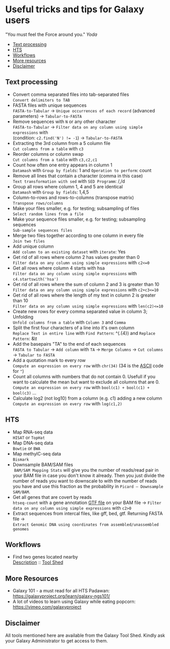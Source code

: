 # Useful tricks and tips for Galaxy users

"You must feel the Force around you." *Yoda*

- [Text processing](#text-processing)
- [HTS](#hts)
- [Workflows](#workflows)
- [More resources](#more-resources)
- [Disclaimer](#disclaimer)


## Text processing
- Convert comma separated files into tab-separated files<br>
   `Convert delimiters to TAB`
- FASTA files with unique sequences<br>
   `FASTA-to-Tabular` → `Unique occurrences of each record` (advanced parameters) → `Tabular-to-FASTA`
- Remove sequences with `N` or any other character<br>
  `FASTA-to-Tabular` → `Filter data on any column using simple expressions` with <br>(condition: `c2.find('N') != -1`) → `Tabular-to-FASTA`
- Extracting the 3rd column from a 5 column file<br>
  `Cut columns from a table` with `c3`
- Reorder columns or column swap<br>
  `Cut columns from a table` with `c3,c2,c1` 
- Count how often one entry appears in column 1<br>
  `Datamash` with `Group by fields`: 1 and `Operation to perform`: count
- Remove all lines that contain a character (comma in this case)<br>
  `Text transformation with sed` with `SED Programm`: /,/d
- Group all rows where column 1, 4 and 5 are identical<br>
  `Datamash` with `Group by fields`: 1,4,5
- Column-to-rows and rows-to-columns (transpose matrix)<br>
  `Transpose rows/columns`
- Make your files smaller, e.g. for testing; subsampling of files<br>
  `Select random lines from a file`
- Make your sequence files smaller, e.g. for testing; subsampling sequences<br>
  `Sub-sample sequences files`
- Merge two files together according to one column in every file<br>
  `Join two files`
- Add unique column<br>
  `Add column to an existing dataset` with `iterate`: Yes
- Get rid of all rows where column 2 has values greater than 0<br>
  `Filter data on any column using simple expressions` with `c2<=0`
- Get all rows where column 4 starts with hsa<br>
  `Filter data on any column using simple expressions` with `c4.startswith('hsa')`
- Get rid of all rows where the sum of column 2 and 3 is greater than 10<br>
  `Filter data on any column using simple expressions` with `c2+c3<=10`
- Get rid of all rows where the length of my text in column 2 is greater than 10<br>
  `Filter data on any column using simple expressions` with `len(c2)<=10`
- Create new rows for every comma separated value in column 3; Unfolding<br>
  `Unfold columns from a table` with `Column 3` and `Comma`
- Split the first four characters of a line into it's own column<br>
  `Replace Text in entire line` with `Find Pattern`: ^(.{4}) and `Replace Pattern`: &\t
- Add the basepairs "TA" to the end of each sequences<br>
  `FASTA to Tabular` → `Add column` with `TA` → `Merge Columns` → `Cut columns` → `Tabular to FASTA`
- Add a quotation mark to every row<br>
  `Compute an expression on every row` with `chr(34)` (34 is the [ASCII](http://www.asciitable.com/) code for `"`)
- Count all columns with numbers that do not contain 0. Usefull if you want to calculate the mean but want to exclude all columns that are 0.<br>
  `Compute an expression on every row` with `bool(c1) + bool(c1) + bool(c3)` ... 
- Calculate log2 (not log10) from a column (e.g. c1) adding a new column
  `Compute an expression on every row` with `log(c1,2)`


## HTS
- Map RNA-seq data<br>
  `HISAT` or `TopHat`
- Map DNA-seq data<br>
  `Bowtie` or `BWA`
- Map methylC-seq data<br>
  `Bismark`
- Downsample BAM/SAM files<br>
  `BAM/SAM Mapping Stats` will give you the number of reads/read pair in your
  BAM file in case you don't know it already. Then you just divide the number of reads
  you want to downscale to with the number of reads you have and use this
  fraction as the probability in `Picard – Downsample SAM/BAM`.
- Get all genes that are covert by reads<br>
  `htseq-count` with a gene annotation [GTF file](http://www.ensembl.org/info/website/upload/gff.html) on your BAM file  → `Filter data on any column using simple expressions` with `c2>0`
- Extract sequences from intercal files, like gff, bed, gtf. Returning FASTA file →<br>
  `Extract Genomic DNA using coordinates from assembled/unassembled genomes`

## Workflows
- Find two genes located nearby<br>
  [Description](https://github.com/bgruening/galaxytools/tree/master/workflows/ncbi_blast_plus/find_genes_located_nearby) :: [Tool Shed](https://toolshed.g2.bx.psu.edu/view/bgruening/find_genes_located_nearby_workflow)


## More Resources
 - Galaxy 101 - a must read for all HTS Padawan: https://galaxyproject.org/learn/galaxy-ngs101/
 - A lot of videos to learn using Galaxy while eating popcorn: https://vimeo.com/galaxyproject

## Disclaimer
All tools mentioned here are available from the Galaxy Tool Shed. Kindly ask your Galaxy Administrator to get access to them.
